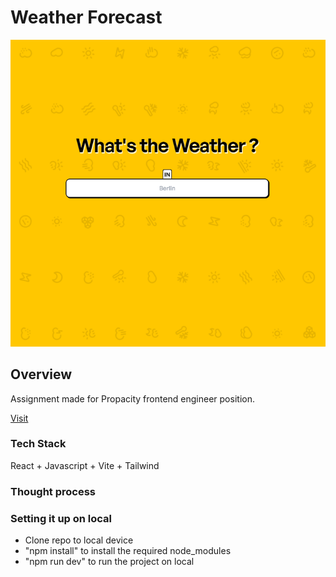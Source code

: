 # Weather Forecast

![Preview](preview.png)

## Overview

Assignment made for Propacity frontend engineer position.

[Visit](https://weather-forecast-delta-ten.vercel.app/)

### Tech Stack

React + Javascript + Vite + Tailwind

### Thought process

### Setting it up on local

- Clone repo to local device
- "npm install" to install the required node_modules
- "npm run dev" to run the project on local
